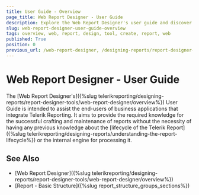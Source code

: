 ```yaml
---
title: User Guide - Overview
page_title: Web Report Designer - User Guide
description: Explore the Web Report Designer's user guide and discover how to apply the powerful features of the report designer to effortlessly craft rich dynamic reports.
slug: web-report-designer-user-guide-overview
tags: overview, web, report, design, tool, create, report, web 
published: True
position: 0
previous_url: /web-report-designer, /designing-reports/report-designer-tools/web-report-designer/
---
```


# Web Report Designer - User Guide

The [Web Report Designer's]({%slug telerikreporting/designing-reports/report-designer-tools/web-report-designer/overview%}) User Guide is intended to assist the end-users of business applications that integrate Telerik Reporting. It aims to provide the required knowledge for the successful crafting and maintenance of reports without the necessity of having any previous knowledge about the [lifecycle of the Telerik Report]({%slug telerikreporting/designing-reports/understanding-the-report-lifecycle%}) or the internal engine for processing it. 



## See Also

* [Web Report Designer]({%slug telerikreporting/designing-reports/report-designer-tools/web-report-designer/overview%})
* [Report - Basic Structure]({%slug report_structure_groups_sections%})

